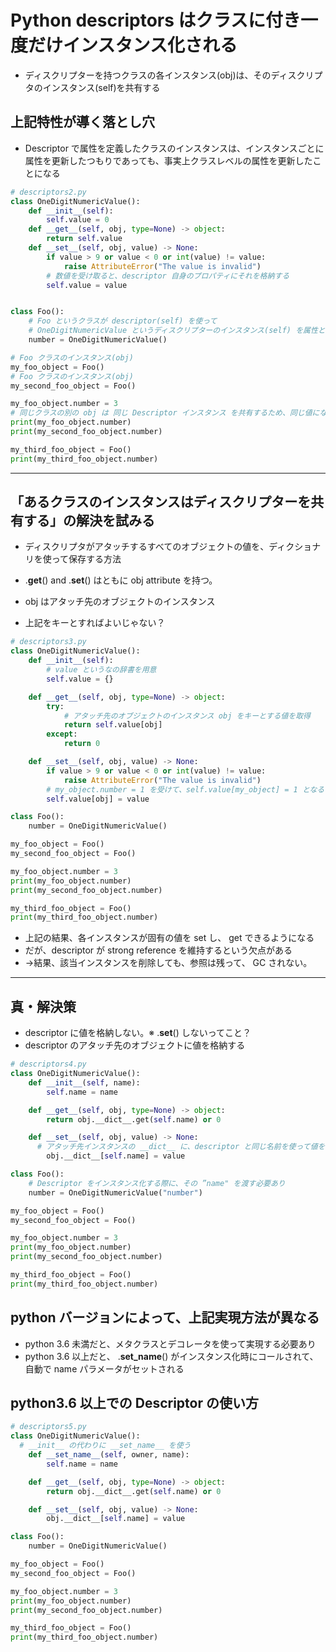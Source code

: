 # Python descriptors はクラスに付き一度だけインスタンス化される
* ディスクリプターを持つクラスの各インスタンス(obj)は、そのディスクリプタのインスタンス(self)を共有する


## 上記特性が導く落とし穴
* Descriptor で属性を定義したクラスのインスタンスは、インスタンスごとに属性を更新したつもりであっても、事実上クラスレベルの属性を更新したことになる

```py
# descriptors2.py
class OneDigitNumericValue():
    def __init__(self):
        self.value = 0
    def __get__(self, obj, type=None) -> object:
        return self.value
    def __set__(self, obj, value) -> None:
        if value > 9 or value < 0 or int(value) != value:
            raise AttributeError("The value is invalid")
        # 数値を受け取ると、descriptor 自身のプロパティにそれを格納する
        self.value = value


class Foo():
    # Foo というクラスが descriptor(self) を使って
    # OneDigitNumericValue というディスクリプターのインスタンス(self) を属性として定義
    number = OneDigitNumericValue()

# Foo クラスのインスタンス(obj)
my_foo_object = Foo()
# Foo クラスのインスタンス(obj)
my_second_foo_object = Foo()

my_foo_object.number = 3
# 同じクラスの別の obj は 同じ Descriptor インスタンス を共有するため、同じ値になる
print(my_foo_object.number)
print(my_second_foo_object.number)

my_third_foo_object = Foo()
print(my_third_foo_object.number)
```
-------------------------------------------------










## 「あるクラスのインスタンスはディスクリプターを共有する」の解決を試みる
* ディスクリプタがアタッチするすべてのオブジェクトの値を、ディクショナリを使って保存する方法

* .__get__() and .__set__() はともに obj attribute を持つ。
* obj はアタッチ先のオブジェクトのインスタンス
* 上記をキーとすればよいじゃない？

```py
# descriptors3.py
class OneDigitNumericValue():
    def __init__(self):
        # value というなの辞書を用意
        self.value = {}

    def __get__(self, obj, type=None) -> object:
        try:
            # アタッチ先のオブジェクトのインスタンス obj をキーとする値を取得
            return self.value[obj]
        except:
            return 0

    def __set__(self, obj, value) -> None:
        if value > 9 or value < 0 or int(value) != value:
            raise AttributeError("The value is invalid")
        # my_object.number = 1 を受けて、self.value[my_object] = 1 となる
        self.value[obj] = value

class Foo():
    number = OneDigitNumericValue()

my_foo_object = Foo()
my_second_foo_object = Foo()

my_foo_object.number = 3
print(my_foo_object.number)
print(my_second_foo_object.number)

my_third_foo_object = Foo()
print(my_third_foo_object.number)
```


* 上記の結果、各インスタンスが固有の値を set し、 get できるようになる
* だが、descriptor が strong reference  を維持するという欠点がある
*  →結果、該当インスタンスを削除しても、参照は残って、 GC されない。
-------------------------------------------------








## 真・解決策
* descriptor に値を格納しない。※ .__set__() しないってこと？
* descriptor のアタッチ先のオブジェクトに値を格納する


```py
# descriptors4.py
class OneDigitNumericValue():
    def __init__(self, name):
        self.name = name

    def __get__(self, obj, type=None) -> object:
        return obj.__dict__.get(self.name) or 0

    def __set__(self, obj, value) -> None:
      # アタッチ先インスタンスの __dict__ に、descriptor と同じ名前を使って値を格納する
        obj.__dict__[self.name] = value

class Foo():
    # Descriptor をインスタンス化する際に、その ”name" を渡す必要あり
    number = OneDigitNumericValue("number")

my_foo_object = Foo()
my_second_foo_object = Foo()

my_foo_object.number = 3
print(my_foo_object.number)
print(my_second_foo_object.number)

my_third_foo_object = Foo()
print(my_third_foo_object.number)
```









## python バージョンによって、上記実現方法が異なる
* python 3.6 未満だと、メタクラスとデコレータを使って実現する必要あり
* python 3.6 以上だと、 .__set_name__() がインスタンス化時にコールされて、自動で name パラメータがセットされる





## python3.6 以上での Descriptor の使い方

```py
# descriptors5.py
class OneDigitNumericValue():
  # __init__ の代わりに __set_name__ を使う
    def __set_name__(self, owner, name):
        self.name = name

    def __get__(self, obj, type=None) -> object:
        return obj.__dict__.get(self.name) or 0

    def __set__(self, obj, value) -> None:
        obj.__dict__[self.name] = value

class Foo():
    number = OneDigitNumericValue()

my_foo_object = Foo()
my_second_foo_object = Foo()

my_foo_object.number = 3
print(my_foo_object.number)
print(my_second_foo_object.number)

my_third_foo_object = Foo()
print(my_third_foo_object.number)
```
